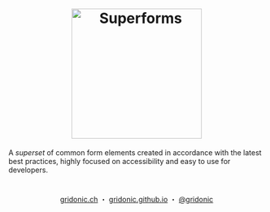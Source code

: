 <h1 align="center">
  <img src="https://gridonic.github.io/assets/images/logos/superforms.svg" width="256" alt="Superforms">
</h1>

A *superset* of common form elements created in accordance with the latest best practices, highly focused on accessibility and easy to use for developers.

#  
<p align="center">
  <a href="https://gridonic.ch">gridonic.ch</a> ・
  <a href="https://gridonic.github.io">gridonic.github.io</a> ・
  <a href="https://twitter.com/gridonic">@gridonic</a>
</p>
